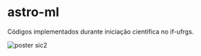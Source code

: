 # astro-ml
Códigos implementados durante iniciação cientifica no if-ufrgs.


![poster sic2](https://user-images.githubusercontent.com/43625325/97908247-34b1e000-1d25-11eb-9e2d-939a8c7cf247.png)

